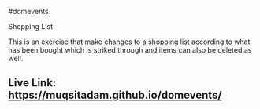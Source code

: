 #domevents

Shopping List

This is an exercise that make changes to a shopping list according to what has been bought which is striked through and items can also be deleted as well.

## Live Link: https://muqsitadam.github.io/domevents/
